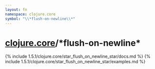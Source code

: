 ```yaml
---
layout: fn
namespace: clojure.core
symbol: "\\*flush-on-newline\\*"
---
```


# [clojure.core](../)/\*flush-on-newline\*

{% include 1.5.1/clojure.core/star_flush_on_newline_star/docs.md %}
{% include 1.5.1/clojure.core/star_flush_on_newline_star/examples.md %}

